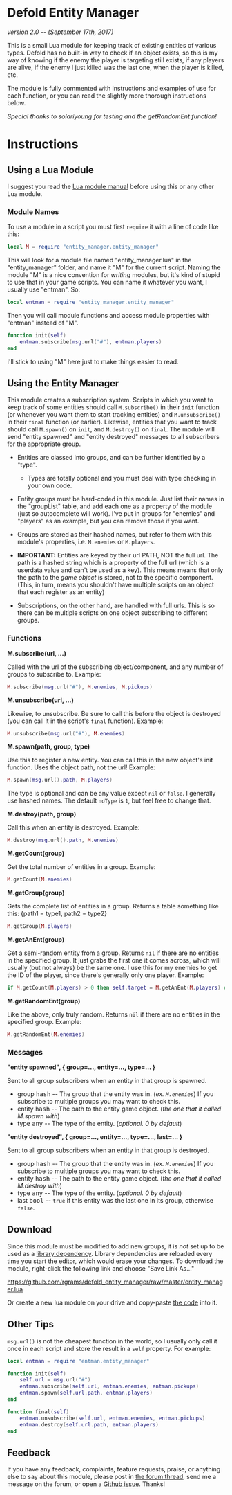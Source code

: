 # Defold Entity Manager

_version 2.0 -- (September 17th, 2017)_

This is a small Lua module for keeping track of existing entities of various types. Defold has no built-in way to check if an object exists, so this is my way of knowing if the enemy the player is targeting still exists, if any players are alive, if the enemy I just killed was the last one, when the player is killed, etc.

The module is fully commented with instructions and examples of use for each function, or you can read the slightly more thorough instructions below.

_Special thanks to solariyoung for testing and the getRandomEnt function!_

# Instructions

## Using a Lua Module

I suggest you read the [Lua module manual](https://www.defold.com/manuals/modules/) before using this or any other Lua module.

### Module Names

To use a module in a script you must first `require` it with a line of code like this:

```Lua
local M = require "entity_manager.entity_manager"
```

This will look for a module file named "entity_manager.lua" in the "entity_manager" folder, and name it "M" for the current script. Naming the module "M" is a nice convention for _writing_ modules, but it's kind of stupid to use that in your game scripts. You can name it whatever you want, I usually use "entman". So:

```Lua
local entman = require "entity_manager.entity_manager"
```

Then you will call module functions and access module properties with "entman" instead of "M".

```Lua
function init(self)
    entman.subscribe(msg.url("#"), entman.players)
end
```
I'll stick to using "M" here just to make things easier to read.


## Using the Entity Manager

This module creates a subscription system. Scripts in which you want to keep track of some entities should call `M.subscribe()` in their `init` function (or whenever you want them to start tracking entities) and `M.unsubscribe()` in their `final` function (or earlier). Likewise, entities that you want to track should call `M.spawn()` on `init`, and `M.destroy()` on `final`. The module will send "entity spawned" and "entity destroyed" messages to all subscribers for the appropriate group.

* Entities are classed into groups, and can be further identified by a "type".
	* Types are totally optional and you must deal with type checking in your own code.


* Entity groups must be hard-coded in this module.
	Just list their names in the "groupList" table, and add each one as a property of the module (just so autocomplete will work). I've put in groups for "enemies" and "players" as an example, but you can remove those if you want.

* Groups are stored as their hashed names, but refer to them with this module's properties, i.e. `M.enemies` or `M.players`.

* **IMPORTANT:** Entities are keyed by their url PATH, NOT the full url.
	The path is a hashed string which is a property of the full url (which is a userdata value and can't be used as a key). This means means that only the path to the _game object_ is stored, not to the specific component. (This, in turn, means you shouldn't have multiple scripts on an object that each register as an entity)

* Subscriptions, on the other hand, are handled with full urls. This is so there can be multiple scripts on one object subscribing to different groups.

### Functions

**M.subscribe(url, ...)**

Called with the url of the subscribing object/component, and any number of groups to subscribe to. Example:
```Lua
M.subscribe(msg.url("#"), M.enemies, M.pickups)
```

**M.unsubscribe(url, ...)**

Likewise, to unsubscribe. Be sure to call this before the object is destroyed (you can call it in the script's `final` function). Example:
```Lua
M.unsubscribe(msg.url("#"), M.enemies)
```

**M.spawn(path, group, type)**

Use this to register a new entity. You can call this in the new object's init function. Uses the object path, not the url! Example:
```Lua
M.spawn(msg.url().path, M.players)
```
The type is optional and can be any value except `nil` or `false`. I generally use hashed names. The default `noType` is `1`, but feel free to change that.

**M.destroy(path, group)**

Call this when an entity is destroyed. Example:
```Lua
M.destroy(msg.url().path, M.enemies)
```

**M.getCount(group)**

Get the total number of entities in a group. Example:
```Lua
M.getCount(M.enemies)
```

**M.getGroup(group)**

Gets the complete list of entities in a group.
Returns a table something like this: {path1 = type1, path2 = type2}
```Lua
M.getGroup(M.players)
```

**M.getAnEnt(group)**

Get a semi-random entity from a group. Returns `nil` if there are no entities in the specified group. It just grabs the first one it comes across, which will usually (but not always) be the same one. I use this for my enemies to get the ID of the player, since there's generally only one player. Example:
```Lua
if M.getCount(M.players) > 0 then self.target = M.getAnEnt(M.players) end
```

**M.getRandomEnt(group)**

Like the above, only truly random.
Returns `nil` if there are no entities in the specified group. Example:
```Lua
M.getRandomEnt(M.enemies)
```

### Messages

**"entity spawned", { group=..., entity=..., type=... }**

Sent to all group subscribers when an entity in that group is spawned.
* group <kbd>hash</kbd> -- The group that the entity was in. (_ex. `M.enemies`_) If you subscribe to multiple groups you may want to check this.
* entity <kbd>hash</kbd> -- The path to the entity game object. (_the one that it called M.spawn with_)
* type <kbd>any</kbd> -- The type of the entity. (_optional. 0 by default_)

**"entity destroyed", { group=..., entity=..., type=..., last=... }**

Sent to all group subscribers when an entity in that group is destroyed.
* group <kbd>hash</kbd> -- The group that the entity was in. (_ex. `M.enemies`_) If you subscribe to multiple groups you may want to check this.
* entity <kbd>hash</kbd> -- The path to the entity game object. (_the one that it called M.destroy with_)
* type <kbd>any</kbd> -- The type of the entity. (_optional. 0 by default_)
* last <kbd>bool</kbd> -- `true` if this entity was the last one in its group, otherwise `false`.

## Download

Since this module must be modified to add new groups, it is _not_ set up to be used as a [library dependency](https://www.defold.com/manuals/libraries/). Library dependencies are reloaded every time you start the editor, which would erase your changes. To download the module, right-click the following link and choose "Save Link As..."

https://github.com/rgrams/defold_entity_manager/raw/master/entity_manager.lua

Or create a new lua module on your drive and copy-paste [the code](https://github.com/rgrams/defold_entity_manager/blob/master/entity_manager.lua) into it.

## Other Tips

`msg.url()` is not the cheapest function in the world, so I usually only call it once in each script and store the result in a `self` property. For example:

```Lua
local entman = require "entman.entity_manager"

function init(self)
    self.url = msg.url("#")
    entman.subscribe(self.url, entman.enemies, entman.pickups)
    entman.spawn(self.url.path, entman.players)
end

function final(self)
    entman.unsubscribe(self.url, entman.enemies, entman.pickups)
    entman.destroy(self.url.path, entman.players)
end
```

## Feedback

If you have any feedback, complaints, feature requests, praise, or anything else to say about this module, please post in [the forum thread](https://forum.defold.com/t/entity-manager-module/10818), send me a message on the forum, or open a [Github issue](https://github.com/rgrams/defold_entity_manager/issues). Thanks!
